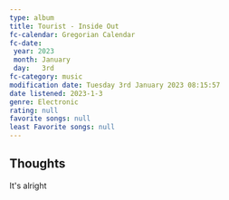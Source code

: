 ```yaml
---
type: album
title: Tourist - Inside Out
fc-calendar: Gregorian Calendar
fc-date: 
 year: 2023
 month: January
 day:   3rd
fc-category: music
modification date: Tuesday 3rd January 2023 08:15:57
date listened: 2023-1-3 
genre: Electronic 
rating: null
favorite songs: null
least Favorite songs: null
---
```

## Thoughts

It's alright